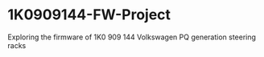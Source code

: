 # 1K0909144-FW-Project
Exploring the firmware of 1K0 909 144 Volkswagen PQ generation steering racks
